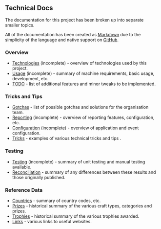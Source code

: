 ## Technical Docs

The documentation for this project has been broken up into separate smaller topics.

All of the documentation has been created as [Markdown](https://en.wikipedia.org/wiki/Markdown) due to the simplicity of the language and native support on [GitHub](https://en.wikipedia.org/wiki/GitHub).



### Overview

- [Technologies](technologies.md) (incomplete) - overview of technologies used by this project.
- [Usage](usage.md) (incomplete) - summary of machine requirements, basic usage, development, etc.
- [TODO](todo.md) - list of additional features and minor tweaks to be implemented.



### Tricks and Tips

- [Gotchas](gotchas.md) - list of possible gotchas and solutions for the organisation team.
- [Reporting](reports.md) (incomplete) - overview of reporting features, configuration, etc.
- [Configuration](configuration.md) (incomplete) - overview of application and event configuration.
- [Tricks](tricks.md) - examples of various technical tricks and tips .



### Testing

- [Testing](testing.md) (incomplete) - summary of unit testing and manual testing available.
- [Reconciliation](reconciliation.md) - summary of any differences between these results and those originally published.



### Reference Data

- [Countries](countries.md) - summary of country codes, etc.
- [Prizes](prizes.md) - historical summary of the various craft types, categories and prizes.
- [Trophies](trophies.md) - historical summary of the various trophies awarded.
- [Links](links.md) - various links to useful websites.
